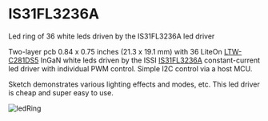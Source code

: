 # IS31FL3236A
Led ring of 36 white leds driven by the IS31FL3236A led driver

Two-layer pcb 0.84 x 0.75 inches (21.3 x 19.1 mm) with 36 LiteOn [LTW-C281DS5](https://optoelectronics.liteon.com/upload/download/DS22-2009-0030/LTW-C281DS5.pdf) InGaN white leds driven by the ISSI [IS31FL3236A](http://www.issi.com/WW/pdf/IS31FL3236A.pdf) constant-current led driver with individual PWM control. Simple I2C control via a host MCU.

Sketch demonstrates various lighting effects and modes, etc. This led driver is cheap and super easy to use.

![ledRing](https://user-images.githubusercontent.com/6698410/98606580-56b6df80-229c-11eb-96a4-368a62b1f7c1.jpg)
